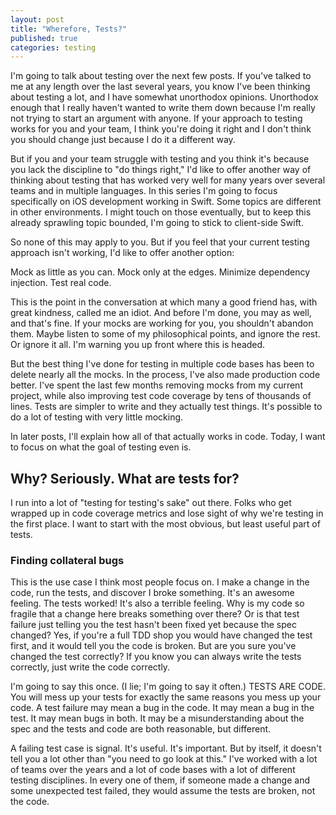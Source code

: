 ```yaml
---
layout: post
title: "Wherefore, Tests?"
published: true
categories: testing
---
```


I'm going to talk about testing over the next few posts. If you've talked to me at any length over the last several years, you know I've been thinking about testing a lot, and I have somewhat unorthodox opinions. Unorthodox enough that I really haven't wanted to write them down because I'm really not trying to start an argument with anyone. If your approach to testing works for you and your team, I think you're doing it right and I don't think you should change just because I do it a different way.

But if you and your team struggle with testing and you think it's because you lack the discipline to "do things right," I'd like to offer another way of thinking about testing that has worked very well for many years over several teams and in multiple languages. In this series I'm going to focus specifically on iOS development working in Swift. Some topics are different in other environments. I might touch on those eventually, but to keep this already sprawling topic bounded, I'm going to stick to client-side Swift.

So none of this may apply to you. But if you feel that your current testing approach isn't working, I'd like to offer another option:

Mock as little as you can. Mock only at the edges. Minimize dependency injection. Test real code.

<!-- more -->

This is the point in the conversation at which many a good friend has, with great kindness, called me an idiot. And before I'm done, you may as well, and that's fine. If your mocks are working for you, you shouldn't abandon them. Maybe listen to some of my philosophical points, and ignore the rest. Or ignore it all. I'm warning you up front where this is headed.

But the best thing I've done for testing in multiple code bases has been to delete nearly all the mocks. In the process, I've also made production code better. I've spent the last few months removing mocks from my current project, while also improving test code coverage by tens of thousands of lines. Tests are simpler to write and they actually test things. It's possible to do a lot of testing with very little mocking.

In later posts, I'll explain how all of that actually works in code. Today, I want to focus on what the goal of testing even is.

## Why? Seriously. What are tests for?

I run into a lot of "testing for testing's sake" out there. Folks who get wrapped up in code coverage metrics and lose sight of why we're testing in the first place. I want to start with the most obvious, but least useful part of tests.

### Finding collateral bugs

This is the use case I think most people focus on. I make a change in the code, run the tests, and discover I broke something. It's an awesome feeling. The tests worked! It's also a terrible feeling. Why is my code so fragile that a change here breaks something over there? Or is that test failure just telling you the test hasn't been fixed yet because the spec changed? Yes, if you're a full TDD shop you would have changed the test first, and it would tell you the code is broken. But are you sure you've changed the test correctly? If you know you can always write the tests correctly, just write the code correctly.

I'm going to say this once. (I lie; I'm going to say it often.) TESTS ARE CODE. You will mess up your tests for exactly the same reasons you mess up your code. A test failure may mean a bug in the code. It may mean a bug in the test. It may mean bugs in both. It may be a misunderstanding about the spec and the tests and code are both reasonable, but different.

A failing test case is signal. It's useful. It's important. But by itself, it doesn't tell you a lot other than "you need to go look at this." I've worked with a lot of teams over the years and a lot of code bases with a lot of different testing disciplines. In every one of them, if someone made a change and some unexpected test failed, they would assume the tests are broken, not the code.